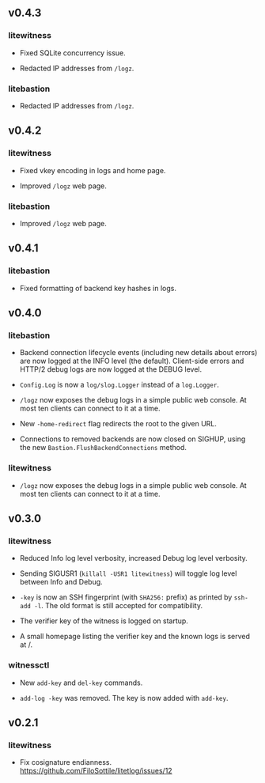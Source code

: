 ## v0.4.3

### litewitness

- Fixed SQLite concurrency issue.

- Redacted IP addresses from `/logz`.

### litebastion

- Redacted IP addresses from `/logz`.

## v0.4.2

### litewitness

- Fixed vkey encoding in logs and home page.

- Improved `/logz` web page.

### litebastion

- Improved `/logz` web page.

## v0.4.1

### litebastion

- Fixed formatting of backend key hashes in logs.

## v0.4.0

### litebastion

- Backend connection lifecycle events (including new details about errors) are
  now logged at the INFO level (the default). Client-side errors and HTTP/2
  debug logs are now logged at the DEBUG level.

- `Config.Log` is now a `log/slog.Logger` instead of a `log.Logger`.

- `/logz` now exposes the debug logs in a simple public web console. At most ten
  clients can connect to it at a time.

- New `-home-redirect` flag redirects the root to the given URL.

- Connections to removed backends are now closed on SIGHUP, using the new
  `Bastion.FlushBackendConnections` method.

### litewitness

- `/logz` now exposes the debug logs in a simple public web console. At most ten
  clients can connect to it at a time.

## v0.3.0

### litewitness

- Reduced Info log level verbosity, increased Debug log level verbosity.

- Sending SIGUSR1 (`killall -USR1 litewitness`) will toggle log level between
  Info and Debug.

- `-key` is now an SSH fingerprint (with `SHA256:` prefix) as printed by
  `ssh-add -l`. The old format is still accepted for compatibility.

- The verifier key of the witness is logged on startup.

- A small homepage listing the verifier key and the known logs is served at /.

### witnessctl

- New `add-key` and `del-key` commands.

- `add-log -key` was removed. The key is now added with `add-key`.

## v0.2.1

### litewitness

- Fix cosignature endianness. https://github.com/FiloSottile/litetlog/issues/12
